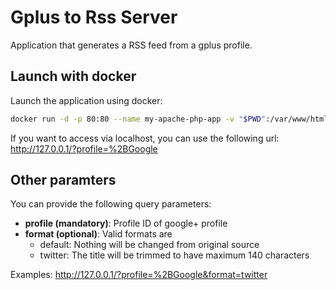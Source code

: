 Gplus to Rss Server
============================

Application that generates a RSS feed from a gplus profile.

## Launch with docker

Launch the application using docker:

```bash
docker run -d -p 80:80 --name my-apache-php-app -v "$PWD":/var/www/html php:7.0-apache
```

If you want to access via localhost, you can use the following url:
http://127.0.0.1/?profile=%2BGoogle

## Other paramters

You can provide the following query parameters:

- **profile (mandatory)**: Profile ID of google+ profile
- **format (optional)**: Valid formats are
  - default: Nothing will be changed from original source
  - twitter: The title will be trimmed to have maximum 140 characters
 
Examples:
http://127.0.0.1/?profile=%2BGoogle&format=twitter
